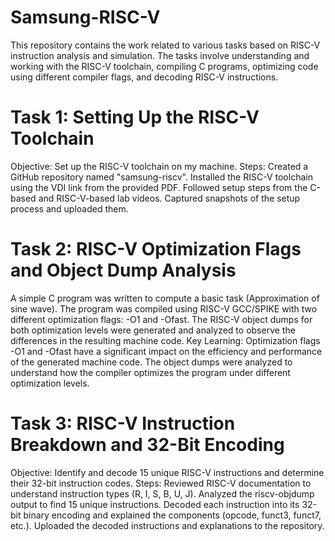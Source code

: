 # Samsung-RISC-V 
This repository contains the work related to various tasks based on RISC-V instruction analysis and simulation. The tasks involve understanding and working with the RISC-V toolchain, compiling C programs, optimizing code using different compiler flags, and decoding RISC-V instructions.

# Task 1: Setting Up the RISC-V Toolchain
Objective: Set up the RISC-V toolchain on my machine.
Steps:
Created a GitHub repository named "samsung-riscv".
Installed the RISC-V toolchain using the VDI link from the provided PDF.
Followed setup steps from the C-based and RISC-V-based lab videos.
Captured snapshots of the setup process and uploaded them.

# Task 2: RISC-V Optimization Flags and Object Dump Analysis
A simple C program was written to compute a basic task (Approximation of sine wave).
The program was compiled using RISC-V GCC/SPIKE with two different optimization flags: -O1 and -Ofast.
The RISC-V object dumps for both optimization levels were generated and analyzed to observe the differences in the resulting machine code.
Key Learning:
Optimization flags -O1 and -Ofast have a significant impact on the efficiency and performance of the generated machine code.
The object dumps were analyzed to understand how the compiler optimizes the program under different optimization levels.

# Task 3: RISC-V Instruction Breakdown and 32-Bit Encoding
Objective: Identify and decode 15 unique RISC-V instructions and determine their 32-bit instruction codes.
Steps:
Reviewed RISC-V documentation to understand instruction types (R, I, S, B, U, J).
Analyzed the riscv-objdump output to find 15 unique instructions.
Decoded each instruction into its 32-bit binary encoding and explained the components (opcode, funct3, funct7, etc.).
Uploaded the decoded instructions and explanations to the repository.
